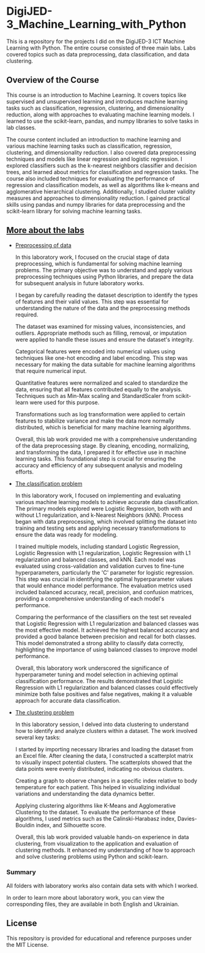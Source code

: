 # DigiJED-3_Machine_Learning_with_Python

This is a repository for the projects I did on the DigiJED-​3 ICT Machine Learning with Python. The entire course consisted of three main labs. Labs covered topics such as data preprocessing, data classification, and data clustering.

## Overview of the Course
This course is an introduction to Machine Learning. It covers topics like supervised and unsupervised learning and introduces machine learning tasks such as classification, regression, clustering, and dimensionality reduction, along with approaches to evaluating machine learning models. I learned to use the scikit-learn, pandas, and numpy libraries to solve tasks in lab classes.

The course content included an introduction to machine learning and various machine learning tasks such as classification, regression, clustering, and dimensionality reduction. I also covered data preprocessing techniques and models like linear regression and logistic regression. I explored classifiers such as the k-nearest neighbors classifier and decision trees, and learned about metrics for classification and regression tasks. The course also included techniques for evaluating the performance of regression and classification models, as well as algorithms like k-means and agglomerative hierarchical clustering. Additionally, I studied cluster validity measures and approaches to dimensionality reduction. I gained practical skills using pandas and numpy libraries for data preprocessing and the scikit-learn library for solving machine learning tasks.

## [More about the labs](Labs)

- [Preprocessing of data](Labs/Lab_1)

  In this laboratory work, I focused on the crucial stage of data preprocessing, which is fundamental for solving machine learning problems. The primary objective was to understand and apply various preprocessing techniques using Python libraries, and prepare the data for subsequent analysis in future laboratory works.

  I began by carefully reading the dataset description to identify the types of features and their valid values. This step was essential for understanding the nature of the data and the preprocessing methods required.

  The dataset was examined for missing values, inconsistencies, and outliers. Appropriate methods such as filling, removal, or imputation were applied to handle these issues and ensure the dataset's integrity.

  Categorical features were encoded into numerical values using techniques like one-hot encoding and label encoding. This step was necessary for making the data suitable for machine learning algorithms that require numerical input.

  Quantitative features were normalized and scaled to standardize the data, ensuring that all features contributed equally to the analysis. Techniques such as Min-Max scaling and StandardScaler from scikit-learn were used for this purpose.

  Transformations such as log transformation were applied to certain features to stabilize variance and make the data more normally distributed, which is beneficial for many machine learning algorithms.

  Overall, this lab work provided me with a comprehensive understanding of the data preprocessing stage. By cleaning, encoding, normalizing, and transforming the data, I prepared it for effective use in machine learning tasks. This foundational step is crucial for ensuring the accuracy and efficiency of any subsequent analysis and modeling efforts.

- [The classification problem](Labs/Lab_2)

  In this laboratory work, I focused on implementing and evaluating various machine learning models to achieve accurate data classification. The primary models explored were Logistic Regression, both with and without L1 regularization, and k-Nearest Neighbors (kNN). Process began with data preprocessing, which involved splitting the dataset into training and testing sets and applying necessary transformations to ensure the data was ready for modeling.

  I trained multiple models, including standard Logistic Regression, Logistic Regression with L1 regularization, Logistic Regression with L1 regularization and balanced classes, and kNN. Each model was evaluated using cross-validation and validation curves to fine-tune hyperparameters, particularly the 'C' parameter for logistic regression. This step was crucial in identifying the optimal hyperparameter values that would enhance model performance. The evaluation metrics used included balanced accuracy, recall, precision, and confusion matrices, providing a comprehensive understanding of each model's performance.

  Comparing the performance of the classifiers on the test set revealed that Logistic Regression with L1 regularization and balanced classes was the most effective model. It achieved the highest balanced accuracy and provided a good balance between precision and recall for both classes. This model demonstrated a strong ability to classify data correctly, highlighting the importance of using balanced classes to improve model performance.

  Overall, this laboratory work underscored the significance of hyperparameter tuning and model selection in achieving optimal classification performance. The results demonstrated that Logistic Regression with L1 regularization and balanced classes could effectively minimize both false positives and false negatives, making it a valuable approach for accurate data classification.

- [The clustering problem](Labs/Lab_3)

  In this laboratory session, I delved into data clustering to understand how to identify and analyze clusters within a dataset. The work involved several key tasks:

  I started by importing necessary libraries and loading the dataset from an Excel file. After cleaning the data, I constructed a scatterplot matrix to visually inspect potential clusters. The scatterplots showed that the data points were evenly distributed, indicating no obvious clusters.

  Creating a graph to observe changes in a specific index relative to body temperature for each patient. This helped in visualizing individual variations and understanding the data dynamics better.
        
  Applying clustering algorithms like K-Means and Agglomerative Clustering to the dataset. To evaluate the performance of these algorithms, I used metrics such as the Calinski-Harabasz index, Davies-Bouldin index, and Silhouette score.

  Overall, this lab work provided valuable hands-on experience in data clustering, from visualization to the application and evaluation of clustering methods. It enhanced my understanding of how to approach and solve clustering problems using Python and scikit-learn.

### Summary

All folders with laboratory works also contain data sets with which I worked.

In order to learn more about laboratory work, you can view the corresponding files, they are available in both English and Ukrainian.

## License

This repository is provided for educational and reference purposes under the MIT License.
